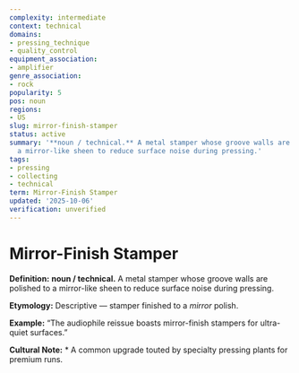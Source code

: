 ```yaml
---
complexity: intermediate
context: technical
domains:
- pressing_technique
- quality_control
equipment_association:
- amplifier
genre_association:
- rock
popularity: 5
pos: noun
regions:
- US
slug: mirror-finish-stamper
status: active
summary: '**noun / technical.** A metal stamper whose groove walls are polished to
  a mirror-like sheen to reduce surface noise during pressing.'
tags:
- pressing
- collecting
- technical
term: Mirror-Finish Stamper
updated: '2025-10-06'
verification: unverified
---
```


# Mirror-Finish Stamper

**Definition:** **noun / technical.** A metal stamper whose groove walls are polished to a mirror-like sheen to reduce surface noise during pressing.

**Etymology:** Descriptive — stamper finished to a *mirror* polish.

**Example:** “The audiophile reissue boasts mirror-finish stampers for ultra-quiet surfaces.”

**Cultural Note:** * A common upgrade touted by specialty pressing plants for premium runs.

